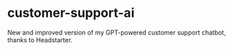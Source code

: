 # customer-support-ai
New and improved version of my GPT-powered customer support chatbot, thanks to Headstarter.
